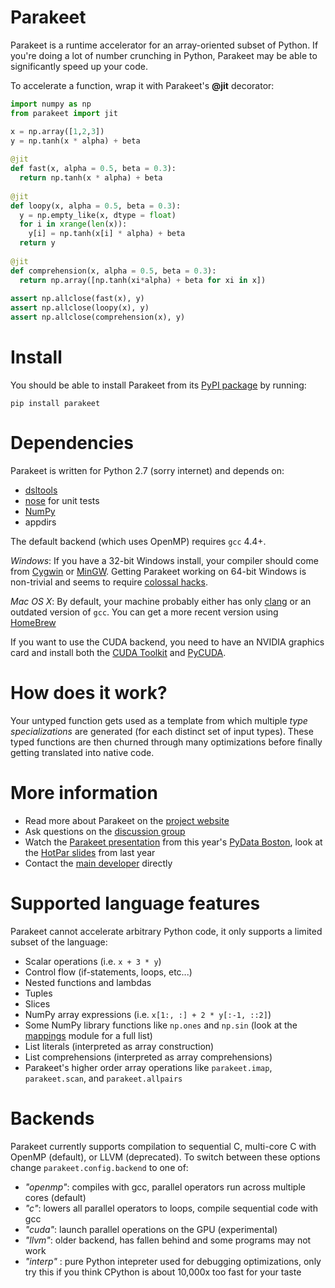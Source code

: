 Parakeet
====

Parakeet is a runtime accelerator for an array-oriented subset of Python. 
If you're doing a lot of number crunching in Python, 
Parakeet may be able to significantly speed up your code. 


To accelerate a function, wrap it with Parakeet's **@jit** decorator:

```python 
import numpy as np 
from parakeet import jit 

x = np.array([1,2,3])
y = np.tanh(x * alpha) + beta
   
@jit
def fast(x, alpha = 0.5, beta = 0.3):
  return np.tanh(x * alpha) + beta 
   
@jit 
def loopy(x, alpha = 0.5, beta = 0.3):
  y = np.empty_like(x, dtype = float)
  for i in xrange(len(x)):
    y[i] = np.tanh(x[i] * alpha) + beta
  return y
     
@jit
def comprehension(x, alpha = 0.5, beta = 0.3):
  return np.array([np.tanh(xi*alpha) + beta for xi in x])
  
assert np.allclose(fast(x), y)
assert np.allclose(loopy(x), y)
assert np.allclose(comprehension(x), y)

```



Install
====
You should be able to install Parakeet from its [PyPI package](https://pypi.python.org/pypi/parakeet/) by running:

    pip install parakeet


Dependencies
====

Parakeet is written for Python 2.7 (sorry internet) and depends on:

* [dsltools](https://github.com/iskandr/dsltools)
* [nose](https://nose.readthedocs.org/en/latest/) for unit tests
* [NumPy](http://www.scipy.org/install.html)
* appdirs

The default backend (which uses OpenMP) requires `gcc` 4.4+. 

*Windows*: If you have a 32-bit Windows install, your compiler should come from [Cygwin](http://cygwin.com/install.html) or [MinGW](http://www.mingw.org/). Getting Parakeet working on 64-bit Windows is non-trivial and seems to require [colossal hacks](http://eli.thegreenplace.net/2008/06/28/compiling-python-extensions-with-distutils-and-mingw/).

*Mac OS X*: By default, your machine probably either has only [clang](http://clang.llvm.org/) or an outdated version of `gcc`. You can get a more recent version using [HomeBrew](http://apple.stackexchange.com/questions/38222/how-do-i-install-gcc-via-homebrew)

If you want to use the CUDA backend, you need to have an NVIDIA graphics card and install both the [CUDA Toolkit](https://developer.nvidia.com/cuda-toolkit) and [PyCUDA](http://mathema.tician.de/software/pycuda/). 


How does it work? 
====
Your untyped function gets used as a template from which multiple *type specializations* are generated 
(for each distinct set of input types). 
These typed functions are then churned through many optimizations before finally getting translated into native code. 

More information
===

  * Read more about Parakeet on the [project website](http://www.parakeetpython.com) 
  * Ask questions on the [discussion group](http://groups.google.com/forum/#!forum/parakeet-python)
  * Watch the [Parakeet presentation](https://vimeo.com/73895275) from this year's [PyData Boston](http://pydata.org/bos2013), look at the [HotPar slides](https://www.usenix.org/conference/hotpar12/parakeet-just-time-parallel-accelerator-python) from last year 
  * Contact the [main developer](http://www.rubinsteyn.com) directly



Supported language features
====

Parakeet cannot accelerate arbitrary Python code, it only supports a limited subset of the language:

  * Scalar operations (i.e. `x + 3 * y`)
  * Control flow (if-statements, loops, etc...)
  * Nested functions and lambdas
  * Tuples
  * Slices
  * NumPy array expressions (i.e. `x[1:, :] + 2 * y[:-1, ::2]`)
  * Some NumPy library functions like `np.ones` and `np.sin` (look at the [mappings](https://github.com/iskandr/parakeet/blob/master/parakeet/mappings.py) module for a full list)
  * List literals (interpreted as array construction)
  * List comprehensions (interpreted as array comprehensions)
  * Parakeet's higher order array operations like `parakeet.imap`, `parakeet.scan`, and `parakeet.allpairs`

Backends
===
Parakeet currently supports compilation to sequential C, multi-core C with OpenMP (default), or LLVM (deprecated). To switch between these options change `parakeet.config.backend` to one of:

  * *"openmp"*: compiles with gcc, parallel operators run across multiple cores (default)
  * *"c"*: lowers all parallel operators to loops, compile sequential code with gcc
  * *"cuda"*: launch parallel operations on the GPU (experimental)
  * *"llvm"*: older backend, has fallen behind and some programs may not work
  * *"interp"* : pure Python intepreter used for debugging optimizations, only try this if you think CPython is about 10,000x too fast for your taste 


